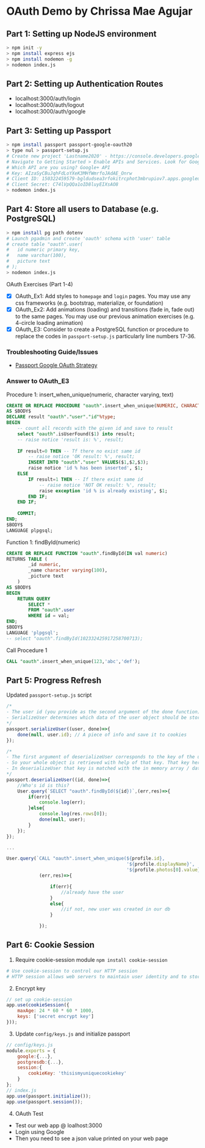 # OAuth Demo by Chrissa Mae Agujar

## Part 1: Setting up NodeJS environment
```bash
> npm init -y
> npm install express ejs
> npm install nodemon -g
> nodemon index.js
```

## Part 2: Setting up Authentication Routes
* localhost:3000/auth/login
* localhost:3000/auth/logout
* localhost:3000/auth/google

## Part 3: Setting up Passport
```bash
> npm install passport passport-google-oauth20
> type nul > passport-setup.js
# Create new project 'Lastname2020' - https://console.developers.google.com/
# Navigate to Getting Started > Enable APIs and Services. Look for Google+ API then Enable and Create Credentials. See troubleshooting guide for some guidance.
# Which API are you using? Google+ API
# Key: AIzaSyCBuJqhFdLoYXeK3MHfWmrfoJAdAE_Onrw
# Client ID: 150322459579-bgldudsea3rfokitrcphot3mbrupiov7.apps.googleusercontent.com
# Client Secret: C74lVpQQa1oID8luyEIXsAO8
> nodemon index.js
```

## Part 4: Store all users to Database (e.g. PostgreSQL)
```bash
> npm install pg path dotenv
# Launch pgadmin and create 'oauth' schema with 'user' table
# create table "oauth".user(
# 	id numeric primary key,
# 	name varchar(100),
# 	picture text
# );
> nodemon index.js
```

OAuth Exercises (Part 1-4)
- [X] OAuth_Ex1: Add styles to `homepage` and `login` pages. You may use any css frameworks (e.g. bootstrap, materialize, or foundation)
- [X] OAuth_Ex2: Add animations (loading) and transitions (fade in, fade out) to the same pages. You may use our previous animation exercises (e.g. 4-circle loading animation)
- [X] OAuth_E3: Consider to create a PostgreSQL function or procedure to replace the codes in `passport-setup.js` particularly line numbers 17-36.

### Troubleshooting Guide/Issues
* [Passport Google OAuth Strategy](https://developerhandbook.com/passport.js/how-to-add-passportjs-google-oauth-strategy/)


### Answer to OAuth_E3
Procedure 1: insert_when_unique(numeric, character varying, text)
```sql
CREATE OR REPLACE PROCEDURE "oauth".insert_when_unique(NUMERIC, CHARACTER VARYING, TEXT)    
AS $BODY$
DECLARE result "oauth"."user"."id"%type;
BEGIN
    -- count all records with the given id and save to result	
    select "oauth".isUserFound($1) into result;	
 	-- raise notice 'result is: %', result;
		
 	IF result=0 THEN -- Tf there no exist same id
		-- raise notice 'OK result: %', result;
		INSERT INTO "oauth"."user" VALUES($1,$2,$3);
		raise notice 'id % has been inserted', $1;
	ELSE 
		IF result=1 THEN -- If there exist same id
			-- raise notice 'NOT OK result: %', result;
			raise exception 'id % is already existing', $1;
		END IF;
	END IF;
 
    COMMIT;
END;
$BODY$
LANGUAGE plpgsql;
```

Function 1: findById(numeric)
```sql
CREATE OR REPLACE FUNCTION "oauth".findById(IN val numeric)
RETURNS TABLE (
		_id numeric,
		_name character varying(100),
		_picture text
	)
AS $BODY$
BEGIN
	RETURN QUERY
		SELECT *
		FROM "oauth".user 
		WHERE id = val;
END;
$BODY$
LANGUAGE 'plpgsql';
-- select "oauth".findById(102332425917258700713);
```

Call Procedure 1
```sql
CALL "oauth".insert_when_unique(123,'abc','def');
```

## Part 5: Progress Refresh

Updated ```passport-setup.js``` script
```js
/*
- The user id (you provide as the second argument of the done function) is saved in the session and is later used to retrieve the whole object via the deserializeUser function.
- SerializeUser determines which data of the user object should be stored in the session. The result of the serializeUser method is attached to the session as req.session.passport.user = {}.
*/
passport.serializeUser((user, done)=>{
    done(null, user.id); // A piece of info and save it to cookies
});

/*
- The first argument of deserializeUser corresponds to the key of the user object that was given to the done function (see serializeUser.). 
- So your whole object is retrieved with help of that key. That key here is the user id (key can be any key of the user object i.e. name,email etc). 
- In deserializeUser that key is matched with the in memory array / database or any data resource.
*/
passport.deserializeUser((id, done)=>{
    //Who's id is this?
    User.query(`SELECT "oauth".findById(${id})`,(err,res)=>{
        if(err){
            console.log(err);
        }else{
            console.log(res.rows[0]);
            done(null, user); 
        }        
    });
});

...

User.query(`CALL "oauth".insert_when_unique(${profile.id},
                                            '${profile.displayName}',
                                            '${profile.photos[0].value}');`,
            (err,res)=>{

                if(err){
                    //already have the user
                }
                else{
                    //if not, new user was created in our db
                }

            });
```

## Part 6: Cookie Session

1. Require cookie-session module ```npm install cookie-session```
```bash
# Use cookie-session to control our HTTP session
# HTTP session allows web servers to maintain user identity and to store user-specific data during request/response interactions between a client application and a web application.
```
2. Encrypt key
```js
// set up cookie-session
app.use(cookieSession({
    maxAge: 24 * 60 * 60 * 1000,
    keys: ['secret encrypt key']
}));
```
3. Update ```config/keys.js``` and initialize passport
```js
// config/keys.js
module.exports = {
    google:{...},
    postgresdb:{...},
    session:{
        cookieKey: 'thisismyuniquecookiekey'
    }
};
// index.js
app.use(passport.initialize());
app.use(passport.session());
```
4. OAuth Test
* Test our web app @ loalhost:3000
* Login using Google
* Then you need to see a json value printed on your web page
